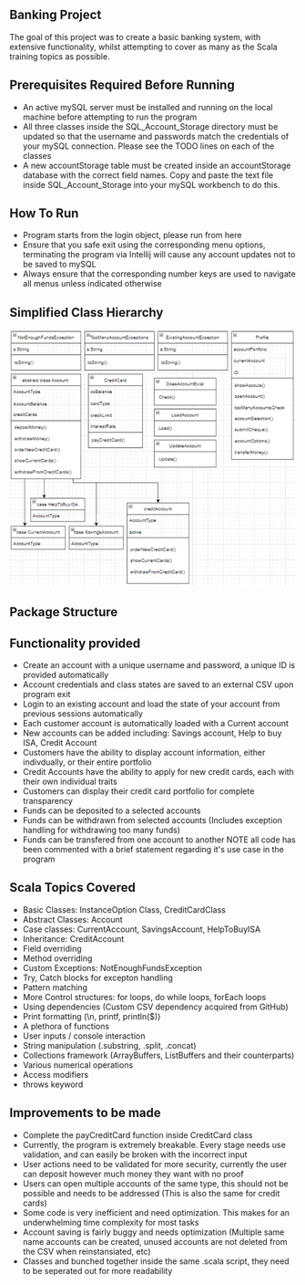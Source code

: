 Banking Project
--------------------------------------------------------------
The goal of this project was to create a basic banking system, with extensive functionality, whilst attempting to cover as many as the Scala training topics as possible. 

Prerequisites Required Before Running
--------------------------------------------------------------
- An active mySQL server must be installed and running on the local machine before attempting to run the program
- All three classes inside the SQL_Account_Storage directory must be updated so that the username and passwords match the credentials of your mySQL connection. Please see the TODO lines on each of the classes
- A new accountStorage table must be created inside an accountStorage database with the correct field names. Copy and paste the text file inside SQL_Account_Storage into your mySQL workbench to do this.

How To Run
--------------------------------------------------------------
- Program starts from the login object, please run from here
- Ensure that you safe exit using the corresponding menu options, terminating the program via Intellij will cause any account updates not to be saved to mySQL
- Always ensure that the corresponding number keys are used to navigate all menus unless indicated otherwise

Simplified Class Hierarchy 
--------------------------------------------------------------
![Alt text](ClassHierarchy.PNG "Optional title")

Package Structure
--------------------------------------------------------------


Functionality provided
--------------------------------------------------------------
- Create an account with a unique username and password, a unique ID is provided automatically
- Account credentials and class states are saved to an external CSV upon program exit
- Login to an existing account and load the state of your account from previous sessions automatically
- Each customer account is automatically loaded with a Current account
- New accounts can be added including: Savings account, Help to buy ISA, Credit Account
- Customers have the ability to display account information, either indivdually, or their entire portfolio
- Credit Accounts have the ability to apply for new credit cards, each with their own individual traits
- Customers can display their credit card portfolio for complete transparency 
- Funds can be deposited to a selected accounts 
- Funds can be withdrawn from selected accounts (Includes exception handling for withdrawing too many funds)
- Funds can be transfered from one account to another
NOTE all code has been commented with a brief statement regarding it's use case in the program

Scala Topics Covered
--------------------------------------------------------------
- Basic Classes: InstanceOption Class, CreditCardClass
- Abstract Classes: Account
- Case classes: CurrentAccount, SavingsAccount, HelpToBuyISA 
- Inheritance: CreditAccount
- Field overriding
- Method overriding
- Custom Exceptions: NotEnoughFundsException
- Try, Catch blocks for excepton handling
- Pattern matching 
- More Control structures: for loops, do while loops, forEach loops
- Using dependencies (Custom CSV dependency acquired from GitHub)
- Print formatting (\n, printf, println($))
- A plethora of functions
- User inputs / console interaction
- String manipulation (.substring, .split, .concat)
- Collections framework (ArrayBuffers, ListBuffers and their counterparts)
- Various numerical operations
- Access modifiers
- throws keyword

Improvements to be made
--------------------------------------------------------------
- Complete the payCreditCard function inside CreditCard class
- Currently, the program is extremely breakable. Every stage needs use validation, and can easily be broken with the incorrect input
- User actions need to be validated for more security, currently the user can deposit however much money they want with no proof
- Users can open multiple accounts of the same type, this should not be possible and needs to be addressed (This is also the same for credit cards)
- Some code is very inefficient and need optimization. This makes for an underwhelming time complexity for most tasks
- Account saving is fairly buggy and needs optimization (Multiple same name accounts can be created, unused accounts are not deleted from the CSV when reinstansiated, etc)
- Classes and bunched together inside the same .scala script, they need to be seperated out for more readability
